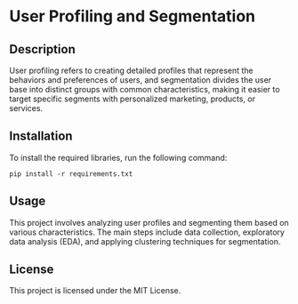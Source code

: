 # User Profiling and Segmentation

## Description
User profiling refers to creating detailed profiles that represent the behaviors and preferences of users, and segmentation divides the user base into distinct groups with common characteristics, making it easier to target specific segments with personalized marketing, products, or services.

## Installation
To install the required libraries, run the following command:

```
pip install -r requirements.txt
```

## Usage
This project involves analyzing user profiles and segmenting them based on various characteristics. The main steps include data collection, exploratory data analysis (EDA), and applying clustering techniques for segmentation.

## License
This project is licensed under the MIT License.
